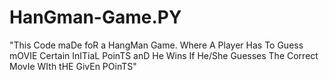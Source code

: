 # HanGman-Game.PY
"This Code maDe foR a HangMan Game. Where A Player Has To Guess mOVIE Certain InITiaL PoinTS anD He Wins If He/She Guesses The Correct MovIe WIth tHE GivEn POinTS"
